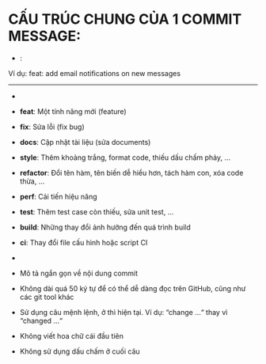 # CẤU TRÚC CHUNG CỦA 1 COMMIT MESSAGE:

- <type>: <description>

Ví dụ:
feat: add email notifications on new messages

---

- <type>
- **feat**: Một tính năng mới (feature)
- **fix**: Sửa lỗi (fix bug)
- **docs**: Cập nhật tài liệu (sửa documents)
- **style**: Thêm khoảng trắng, format code, thiếu dấu chấm phảy, ...
- **refactor**: Đổi tên hàm, tên biến dễ hiểu hơn, tách hàm con, xóa code thừa, ...
- **perf**: Cải tiến hiệu năng
- **test**: Thêm test case còn thiếu, sửa unit test, ...
- **build**: Những thay đổi ảnh hưởng đến quá trình build
- **ci**: Thay đổi file cấu hình hoặc script CI

- <description>
- Mô tả ngắn gọn về nội dung commit
- Không dài quá 50 ký tự để có thể dễ dàng đọc trên GitHub, cũng như các git tool khác
- Sử dụng câu mệnh lệnh, ở thì hiện tại. Ví dụ: “change ...“ thay vì “changed ...“
- Không viết hoa chữ cái đầu tiên
- Không sử dụng dấu chấm ở cuối câu
